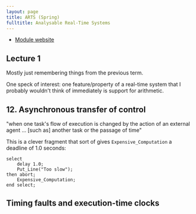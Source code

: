 ```yaml
---
layout: page
title: ARTS (Spring)
fulltitle: Analysable Real-Time Systems
---
```


* [Module website](http://www-module.cs.york.ac.uk/arts/ARTS_Part_1.html)


## Lecture 1

Mostly just remembering things from the previous term.

One speck of interest: one feature/property of a real-time system that I probably wouldn't think of immediately is support for arithmetic.


## 12. Asynchronous transfer of control

"when one task's flow of execution is changed by the action of an external agent ... [such as] another task or the passage of time"

This is a clever fragment that sort of gives `Expensive_Computation` a deadline of 1.0 seconds:

	select
		delay 1.0;
		Put_Line("Too slow");
	then abort;
		Expensive_Computation;
	end select;


## Timing faults and execution-time clocks


